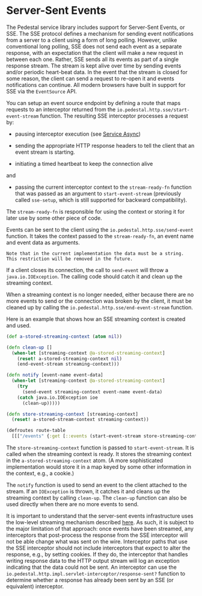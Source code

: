 <!--
 Copyright 2013 Relevance, Inc.
 Copyright 2014 Cognitect, Inc.

 The use and distribution terms for this software are covered by the
 Eclipse Public License 1.0 (http://opensource.org/licenses/eclipse-1.0)
 which can be found in the file epl-v10.html at the root of this distribution.

 By using this software in any fashion, you are agreeing to be bound by
 the terms of this license.

 You must not remove this notice, or any other, from this software.
-->

# Server-Sent Events

The Pedestal service library includes support for Server-Sent Events,
or SSE. The SSE protocol defines a mechanism for sending event
notifications from a server to a client using a form of long polling.
However, unlike conventional long polling, SSE does not send each
event as a separate response, with an expectation that the client will
make a new request in between each one. Rather, SSE sends all its
events as part of a single response stream. The stream is kept alive
over time by sending events and/or periodic heart-beat data. In the
event that the stream is closed for some reason, the client can send a
request to re-open it and events notifications can continue. All
modern browsers have built in support for SSE via the `EventSource`
API.

You can setup an event source endpoint by defining a route that maps
requests to an interceptor returned from the
`io.pedestal.http.sse/start-event-stream` function. The
resulting SSE interceptor processes a request by:

- pausing interceptor execution (see [Service Async](service-async.md))

- sending the appropriate HTTP response headers to tell the client that
  an event stream is starting.

- initiating a timed heartbeat to keep the connection alive

and

- passing the current interceptor context to the `stream-ready-fn` function that was
  passed as an argument to `start-event-stream` (previously
called `sse-setup`, which is still supported for backward compatibility).

The `stream-ready-fn` is responsible for using the context or storing it for
later use by some other piece of code.

Events can be sent to the client using the
`io.pedestal.http.sse/send-event` function. It takes the context
passed to the `stream-ready-fn`, an event name and event data as
arguments.

`Note that in the current implementation the data must be a string.
This restriction will be removed in the future.`

If a client closes its connection, the call to `send-event` will
throw a `java.io.IOException`. The calling code should catch it and
clean up the streaming context.

When a streaming context is no longer needed, either because there are
no more events to send or the connection was broken by the client, it
must be cleaned up by calling the
`io.pedestal.http.sse/end-event-stream` function.

Here is an example that shows how an SSE streaming context is created
and used.

```clojure
(def a-stored-streaming-context (atom nil))

(defn clean-up []
  (when-let [streaming-context @a-stored-streaming-context]
    (reset! a-stored-streaming-context nil)
    (end-event-stream streaming-context)))

(defn notify [event-name event-data]
  (when-let [streaming-context @a-stored-streaming-context]
    (try
      (send-event streaming-context event-name event-data)
    (catch java.io.IOException ioe
      (clean-up)))))

(defn store-streaming-context [streaming-context]
  (reset! a-stored-stream-context streaming-context))

(defroutes route-table
  [[["/events" {:get [::events (start-event-stream store-streaming-context)]}]]])
```

The `store-streaming-context` function is passed to `start-event-stream`. It is
called when the streaming context is ready. It stores the streaming
context in the `a-stored-streaming-context` atom. (A more sophisticated
implementation would store it in a map keyed by some other information
in the context, e.g., a cookie.)

The `notify` function is used to send an event to the client attached
to the stream. If an `IOException` is thrown, it catches it and cleans
up the streaming context by calling `clean-up`. The `clean-up`
function can also be used directly when there are no more events to
send.

It is important to understand that the server-sent events
infrastructure uses the low-level streaming mechanism described
[here](service-streaming.md). As such, it is subject to the major
limitation of that approach: once events have been streamed, any
interceptors that post-process the response from the SSE interceptor
will not be able change what was sent on the wire. Interceptor paths
that use the SSE interceptor should not include interceptors that
expect to alter the response, e.g., by setting cookies. If they do,
the interceptor that handles writing response data to the HTTP output
stream will log an exception indicating that the data could not be
sent. An interceptor can use the
`io.pedestal.http.impl.servlet-interceptor/response-sent?` function to
determine whether a response has already been sent by an SSE (or
equivalent) interceptor.
